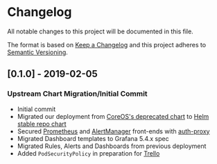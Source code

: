 # Changelog
All notable changes to this project will be documented in this file.

The format is based on [Keep a Changelog](http://keepachangelog.com/en/1.0.0/)
and this project adheres to [Semantic Versioning](http://semver.org/spec/v2.0.0.html).


## [0.1.0] - 2019-02-05
### Upstream Chart Migration/Initial Commit
- Initial commit
- Migrated our deployment from [CoreOS's deprecated chart](https://github.com/coreos/prometheus-operator/tree/master/helm) to [Helm stable repo chart](https://github.com/helm/charts/tree/master/stable/prometheus-operator)
- Secured [Prometheus](https://prometheus.services.dev.mojanalytics.xyz) and [AlertManager](https://alertmanager.services.dev.mojanalytics.xyz) front-ends with [auth-proxy](https://github.com/ministryofjustice/analytics-platform-auth-proxy)
- Migrated Dashboard templates to Grafana 5.4.x spec  
- Migrated Rules, Alerts and Dashboards from previous deployment
- Added `PodSecurityPolicy` in preparation for [Trello](https://trello.com/c/0mfKXhjp)
